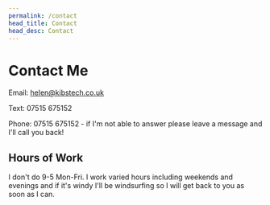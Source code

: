 ```yaml
---
permalink: /contact
head_title: Contact
head_desc: Contact
---
```


# Contact Me

Email: <a href="mailto:helen@kibstech.co.uk">helen@kibstech.co.uk</a>

Text: 07515 675152

Phone: 07515 675152 - if I'm not able to answer please leave a message and I'll call you back!

## Hours of Work
I don't do 9-5 Mon-Fri. I work varied hours including weekends and evenings and if it's windy I'll be windsurfing so I will get back to you as soon as I can.

<div style="height:15rem"></div>
